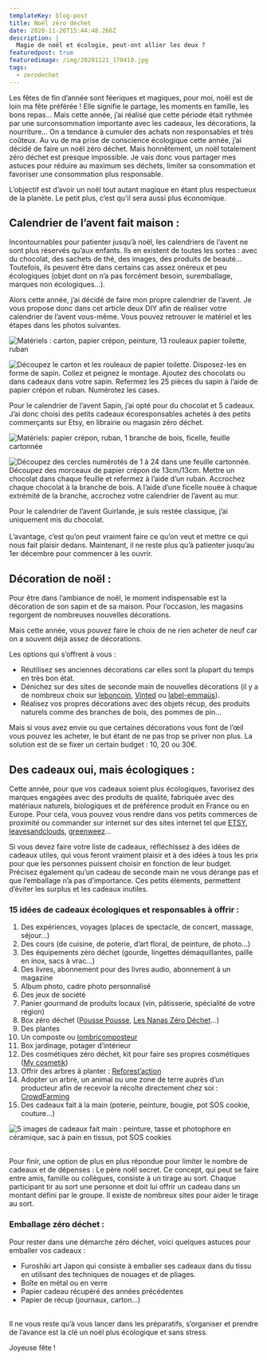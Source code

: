 ```yaml
---
templateKey: blog-post
title: Noël zéro déchet
date: 2020-11-26T15:44:48.266Z
description: |
  Magie de noël et écologie, peut-ont allier les deux ? 
featuredpost: true
featuredimage: /img/20201121_170410.jpg
tags:
  - zerodechet
---
```

Les fêtes de fin d’année sont féeriques et magiques, pour moi, noël est de loin ma fête préférée ! Elle signifie le partage, les moments en famille, les bons repas… Mais cette année, j’ai réalisé que cette période était rythmée par une surconsommation importante avec les cadeaux, les décorations, la nourriture... On a tendance à cumuler des achats non responsables et très coûteux. Au vu de ma prise de conscience écologique cette année, j’ai décidé de faire un noël zéro déchet. Mais honnêtement, un noël totalement zéro déchet est presque impossible. Je vais donc vous partager mes astuces pour réduire au maximum ses déchets, limiter sa consommation et favoriser une consommation plus responsable.

L’objectif est d’avoir un noël tout autant magique en étant plus respectueux de la planète. Le petit plus, c’est qu’il sera aussi plus économique.

## **Calendrier de l’avent fait maison :**

Incontournables pour patienter jusqu’à noël, les calendriers de l’avent ne sont plus réservés qu’aux enfants. Ils en existent de toutes les sortes : avec du chocolat, des sachets de thé, des images, des produits de beauté… Toutefois, ils peuvent être dans certains cas assez onéreux et peu écologiques (objet dont on n’a pas forcément besoin, suremballage, marques non écologiques…).

Alors cette année, j’ai décidé de faire mon propre calendrier de l’avent. Je vous propose donc dans cet article deux DIY afin de réaliser votre calendrier de l’avent vous-même. Vous pouvez retrouver le matériel et les étapes dans les photos suivantes.

![Matériels : carton, papier crépon, peinture, 13 rouleaux papier toilette, ruban ](/img/calendier-sapin-final.png "DIY Calendrier de l'avent SAPIN")

![ Découpez le carton et les rouleaux de papier toilette. Disposez-les en forme de sapin. Collez et peignez le montage. Ajoutez des chocolats ou dans cadeaux dans votre sapin. Refermez les 25 pièces du sapin à l’aide de papier crépon et ruban. Numérotez les cases.](/img/calendrier-1-etape.png "Les différentes étapes du DIY")

Pour le calendrier de l’avent Sapin, j’ai opté pour du chocolat et 5 cadeaux. J’ai donc choisi des petits cadeaux écoresponsables achetés à des petits commerçants sur Etsy, en librairie ou magasin zéro déchet.

![Matériels: papier crépon, ruban, 1 branche de bois, ficelle, feuille cartonnée ](/img/calendrier-2-finito.png "DIY Calendrier de l'avent GUIRLANDE")

![Découpez des cercles numérotés de 1 à 24 dans une feuille cartonnée. Découpez des morceaux de papier crépon de 13cm/13cm. Mettre un chocolat dans chaque feuille et refermez à l’aide d’un ruban. Accrochez chaque chocolat à la branche de bois. A l’aide d’une ficelle nouée à chaque extrémité de la branche, accrochez votre calendrier de l’avent au mur. ](/img/calendrier-11112-etape-.png "Les différentes étapes du DIY")

Pour le calendrier de l’avent Guirlande, je suis restée classique, j’ai uniquement mis du chocolat.\
\
L’avantage, c’est qu’on peut vraiment faire ce qu’on veut et mettre ce qui nous fait plaisir dedans. Maintenant, il ne reste plus qu’à patienter jusqu’au 1er décembre pour commencer à les ouvrir.

## **Décoration de noël :**

Pour être dans l’ambiance de noël, le moment indispensable est la décoration de son sapin et de sa maison. Pour l’occasion, les magasins regorgent de nombreuses nouvelles décorations.

Mais cette année, vous pouvez faire le choix de ne rien acheter de neuf car on a souvent déjà assez de décorations.

Les options qui s’offrent à vous :

* Réutilisez ses anciennes décorations car elles sont la plupart du temps en très bon état.
* Dénichez sur des sites de seconde main de nouvelles décorations (il y a de nombreux choix sur [leboncoin](https://www.leboncoin.fr/), [Vinted](https://www.vinted.fr/) ou [label-emmaüs](https://www.label-emmaus.co/fr/)).
* Réalisez vos propres décorations avec des objets récup, des produits naturels comme des branches de bois, des pommes de pin...

Mais si vous avez envie ou que certaines décorations vous font de l’œil vous pouvez les acheter, le but étant de ne pas trop se priver non plus. La solution est de se fixer un certain budget : 10, 20 ou 30€.

## **Des cadeaux oui, mais écologiques :**

Cette année, pour que vos cadeaux soient plus écologiques, favorisez des marques engagées avec des produits de qualité, fabriquée avec des matériaux naturels, biologiques et de préférence produit en France ou en Europe. Pour cela, vous pouvez vous rendre dans vos petits commerces de proximité ou commander sur internet sur des sites internet tel que [ETSY](https://www.etsy.com/), [leavesandclouds](https://leavesandclouds.fr/), [greenweez](https://www.greenweez.com/)…

Si vous devez faire votre liste de cadeaux, réfléchissez à des idées de cadeaux utiles, qui vous feront vraiment plaisir et à des idées à tous les prix pour que les personnes puissent choisir en fonction de leur budget. Précisez également qu’un cadeau de seconde main ne vous dérange pas et que l’emballage n’a pas d’importance. Ces petits éléments, permettent d’éviter les surplus et les cadeaux inutiles. 

### 15 idées de cadeaux écologiques et responsables à offrir :

1. Des expériences, voyages (places de spectacle, de concert, massage, séjour…)
2. Des cours (de cuisine, de poterie, d’art floral, de peinture, de photo…)
3. Des équipements zéro déchet (gourde, lingettes démaquillantes, paille en inox, sacs à vrac…)
4. Des livres, abonnement pour des livres audio, abonnement à un magazine
5. Album photo, cadre photo personnalisé
6. Des jeux de société
7. Panier gourmand de produits locaux (vin, pâtisserie, spécialité de votre région)
8. Box zéro déchet ([Pousse Pousse](https://pousse-pousse.com/), [Les Nanas Zéro Déchet](https://lesnanaszerodechet.com/)…)
9. Des plantes
10. Un composte ou [lombricomposteur](https://verslaterre.com/produit/lombricomposteur-city-worms/)
11. Box jardinage, potager d’intérieur
12. Des cosmétiques zéro déchet, kit pour faire ses propres cosmétiques ([My cosmetik](https://www.mycosmetik.fr/))
13. Offrir des arbres à planter : [Reforest’action](https://www.reforestaction.com)
14. Adopter un arbre, un animal ou une zone de terre auprès d’un producteur afin de recevoir la récolte directement chez soi : [CrowdFarming](https://www.crowdfarming.com/fr)
15. Des cadeaux fait à la main (poterie, peinture, bougie, pot SOS cookie, couture…)

![5 images de cadeaux fait main : peinture, tasse et photophore en céramique, sac à pain en tissus, pot SOS cookies](/img/idee-cadeaux.png "Idées de cadeaux fait main ")

\
Pour finir, une option de plus en plus répondue pour limiter le nombre de cadeaux et de dépenses : Le père noël secret. Ce concept, qui peut se faire entre amis, famille ou collègues, consiste à un tirage au sort. Chaque participant tir au sort une personne et doit lui offrir un cadeau dans un montant défini par le groupe. Il existe de nombreux sites pour aider le tirage au sort.

### **Emballage zéro déchet :**

Pour rester dans une démarche zéro déchet, voici quelques astuces pour emballer vos cadeaux :

* Furoshiki art Japon qui consiste à emballer ses cadeaux dans du tissu en utilisant des techniques de nouages et de pliages.
* Boîte en métal ou en verre
* Papier cadeau récupéré des années précédentes
* Papier de récup (journaux, carton…)

\
Il ne vous reste qu’à vous lancer dans les préparatifs, s’organiser et prendre de l’avance est la clé un noël plus écologique et sans stress.

Joyeuse fête !